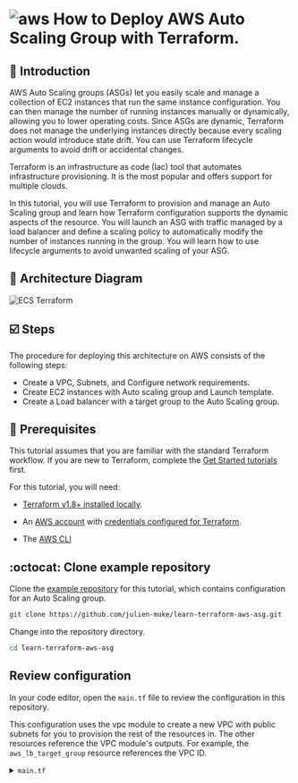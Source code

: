 # ![aws](https://github.com/julien-muke/Search-Engine-Website-using-AWS/assets/110755734/01cd6124-8014-4baa-a5fe-bd227844d263)     How to Deploy AWS Auto Scaling Group with Terraform.


## <a name="introduction">🤖 Introduction</a>

AWS Auto Scaling groups (ASGs) let you easily scale and manage a collection of EC2 instances that run the same instance configuration. You can then manage the number of running instances manually or dynamically, allowing you to lower operating costs. Since ASGs are dynamic, Terraform does not manage the underlying instances directly because every scaling action would introduce state drift. You can use Terraform lifecycle arguments to avoid drift or accidental changes.

Terraform is an infrastructure as code (Iac) tool that automates infrastructure provisioning. It is the most popular and offers support for multiple clouds.

In this tutorial, you will use Terraform to provision and manage an Auto Scaling group and learn how Terraform configuration supports the dynamic aspects of the resource. You will launch an ASG with traffic managed by a load balancer and define a scaling policy to automatically modify the number of instances running in the group. You will learn how to use lifecycle arguments to avoid unwanted scaling of your ASG.


## <a name="design">📐 Architecture Diagram</a>

![ECS Terraform](https://github.com/julien-muke/ec2-auto-scaling-terraform/assets/110755734/7b028d20-dbbe-4228-883f-2eb9a2851095)


## <a name="steps">☑️ Steps</a>

The procedure for deploying this architecture on AWS consists of the following steps:

* Create a VPC, Subnets, and Configure network requirements.
* Create EC2 instances with Auto scaling group and Launch template.
* Create a Load balancer with a target group to the Auto Scaling group.


## 📝 Prerequisites

This tutorial assumes that you are familiar with the standard Terraform workflow. If you are new to Terraform, complete the [Get Started tutorials](https://developer.hashicorp.com/terraform/tutorials/aws-get-started) first.

For this tutorial, you will need:

* [Terraform v1.8+ installed locally](https://developer.hashicorp.com/terraform/tutorials/aws-get-started/install-cli).
    
* An [AWS account](https://portal.aws.amazon.com/billing/signup) with [credentials configured for Terraform](https://registry.terraform.io/providers/hashicorp/aws/latest/docs#authentication).
    
* The [AWS CLI](https://aws.amazon.com/cli/)

##  	:octocat: Clone example repository

Clone the [example repository](https://github.com/julien-muke/learn-terraform-aws-asg) for this tutorial, which contains configuration for an Auto Scaling group.

```bash
git clone https://github.com/julien-muke/learn-terraform-aws-asg.git
```

Change into the repository directory.

```bash
cd learn-terraform-aws-asg
```

## Review configuration

In your code editor, open the `main.tf` file to review the configuration in this repository.

This configuration uses the vpc module to create a new VPC with public subnets for you to provision the rest of the resources in. The other resources reference the VPC module's outputs. For example, the `aws_lb_target_group` resource references the VPC ID. 

<details>
<summary><code>main.tf</code></summary>

```bash
# Copyright (c) HashiCorp, Inc.
# SPDX-License-Identifier: MPL-2.0

provider "aws" {
  region = "us-east-2"

  default_tags {
    tags = {
      hashicorp-learn = "aws-asg"
    }
  }
}

data "aws_availability_zones" "available" {
  state = "available"
}

module "vpc" {
  source  = "terraform-aws-modules/vpc/aws"
  version = "2.77.0"

  name = "main-vpc"
  cidr = "10.0.0.0/16"

  azs                  = data.aws_availability_zones.available.names
  public_subnets       = ["10.0.4.0/24", "10.0.5.0/24", "10.0.6.0/24"]
  enable_dns_hostnames = true
  enable_dns_support   = true
}

data "aws_ami" "amazon-linux" {
  most_recent = true
  owners      = ["amazon"]

  filter {
    name   = "name"
    values = ["amzn-ami-hvm-*-x86_64-ebs"]
  }
}

resource "aws_launch_configuration" "terramino" {
  name_prefix     = "learn-terraform-aws-asg-"
  image_id        = data.aws_ami.amazon-linux.id
  instance_type   = "t2.micro"
  user_data       = file("user-data.sh")
  security_groups = [aws_security_group.terramino_instance.id]

  lifecycle {
    create_before_destroy = true
  }
}

resource "aws_autoscaling_group" "terramino" {
  name                 = "terramino"
  min_size             = 1
  max_size             = 3
  desired_capacity     = 1
  launch_configuration = aws_launch_configuration.terramino.name
  vpc_zone_identifier  = module.vpc.public_subnets

  health_check_type    = "ELB"

  tag {
    key                 = "Name"
    value               = "HashiCorp Learn ASG - Terramino"
    propagate_at_launch = true
  }
}

resource "aws_lb" "terramino" {
  name               = "learn-asg-terramino-lb"
  internal           = false
  load_balancer_type = "application"
  security_groups    = [aws_security_group.terramino_lb.id]
  subnets            = module.vpc.public_subnets
}

resource "aws_lb_listener" "terramino" {
  load_balancer_arn = aws_lb.terramino.arn
  port              = "80"
  protocol          = "HTTP"

  default_action {
    type             = "forward"
    target_group_arn = aws_lb_target_group.terramino.arn
  }
}

resource "aws_lb_target_group" "terramino" {
  name     = "learn-asg-terramino"
  port     = 80
  protocol = "HTTP"
  vpc_id   = module.vpc.vpc_id
}


resource "aws_autoscaling_attachment" "terramino" {
  autoscaling_group_name = aws_autoscaling_group.terramino.id
  alb_target_group_arn   = aws_lb_target_group.terramino.arn
}

resource "aws_security_group" "terramino_instance" {
  name = "learn-asg-terramino-instance"
  ingress {
    from_port       = 80
    to_port         = 80
    protocol        = "tcp"
    security_groups = [aws_security_group.terramino_lb.id]
  }

  egress {
    from_port       = 0
    to_port         = 0
    protocol        = "-1"
    cidr_blocks     = ["0.0.0.0/0"]
  }

  vpc_id = module.vpc.vpc_id
}

resource "aws_security_group" "terramino_lb" {
  name = "learn-asg-terramino-lb"
  ingress {
    from_port   = 80
    to_port     = 80
    protocol    = "tcp"
    cidr_blocks = ["0.0.0.0/0"]
  }

  egress {
    from_port   = 0
    to_port     = 0
    protocol    = "-1"
    cidr_blocks = ["0.0.0.0/0"]
  }

  vpc_id = module.vpc.vpc_id
}
```
</details>





